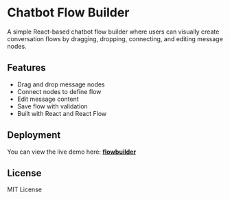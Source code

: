 # Chatbot Flow Builder

A simple React-based chatbot flow builder where users can visually create conversation flows by dragging, dropping, connecting, and editing message nodes.

## Features

- Drag and drop message nodes
- Connect nodes to define flow
- Edit message content
- Save flow with validation
- Built with React and React Flow

## Deployment

You can view the live demo here: **[flowbuilder](https://workflow-builder-bcmtl9r57-yeshwanths-projects-5fcf4cf1.vercel.app)**

## License

MIT License
